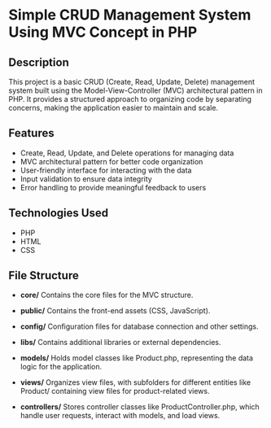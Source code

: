 # Simple CRUD Management System Using MVC Concept in PHP

## Description
This project is a basic CRUD (Create, Read, Update, Delete) management system built using the Model-View-Controller (MVC) architectural pattern in PHP. It provides a structured approach to organizing code by separating concerns, making the application easier to maintain and scale.

## Features
- Create, Read, Update, and Delete operations for managing data
- MVC architectural pattern for better code organization
- User-friendly interface for interacting with the data
- Input validation to ensure data integrity
- Error handling to provide meaningful feedback to users

## Technologies Used
- PHP
- HTML
- CSS

## File Structure
- **core/**
  Contains the core files for the MVC structure.

- **public/**
  Contains the front-end assets (CSS, JavaScript).

- **config/**
  Configuration files for database connection and other settings.

- **libs/**
  Contains additional libraries or external dependencies.

- **models/**
  Holds model classes like Product.php, representing the data logic for the application.

- **views/**
  Organizes view files, with subfolders for different entities like Product/ containing view files for product-related views.

- **controllers/**
  Stores controller classes like ProductController.php, which handle user requests, interact with models, and load views.